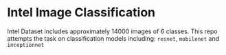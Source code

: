 # Intel Image Classification
Intel Dataset includes approximately 14000 images of 6 classes.
This repo attempts the task on classification models including: `resnet`, `mobilenet` and `inceptionnet`